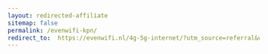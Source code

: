 ```yaml
---
layout: redirected-affiliate
sitemap: false
permalink: /evenwifi-kpn/
redirect_to:  https://evenwifi.nl/4g-5g-internet/?utm_source=referral&utm_medium=banner&utm_campaign=onbeperkt4g
---
```

